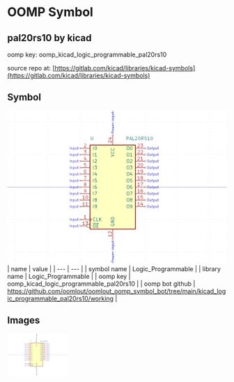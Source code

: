 # OOMP Symbol  
## pal20rs10  by kicad  
  
oomp key: oomp_kicad_logic_programmable_pal20rs10  
  
source repo at: [https://gitlab.com/kicad/libraries/kicad-symbols](https://gitlab.com/kicad/libraries/kicad-symbols)  
## Symbol  
  
[![working.png](working_600.png)](working.png)  
| name | value | 
| --- | --- | 
| symbol name | Logic_Programmable | 
| library name | Logic_Programmable | 
| oomp key | oomp_kicad_logic_programmable_pal20rs10 | 
| oomp bot github | https://github.com/oomlout/oomlout_oomp_symbol_bot/tree/main/kicad_logic_programmable_pal20rs10/working | 
## Images  
  
[![working.png](working_140.png)](working.png)  
